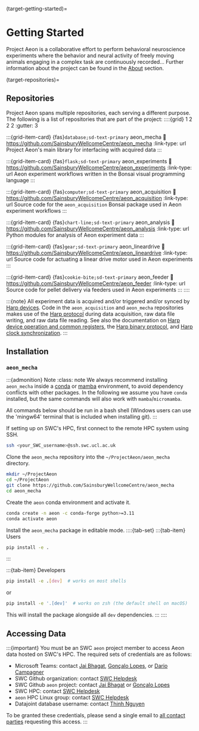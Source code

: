 (target-getting-started)=
# Getting Started

Project Aeon is a collaborative effort to perform behavioral neuroscience 
experiments where the behavior and neural activity of freely moving animals 
engaging in a complex task are continuously recorded... 
Further information about the project can be found in the 
[About](target-about) section.

(target-repositories)=
## Repositories

Project Aeon spans multiple repositories, each serving a different purpose. 
The following is a list of repositories that are part of the project:
::::{grid} 1 2 2 2
:gutter: 3 

:::{grid-item-card} {fas}`database;sd-text-primary` aeon_mecha
:link: https://github.com/SainsburyWellcomeCentre/aeon_mecha
:link-type: url
Project Aeon's main library for interfacing with acquired data
:::

:::{grid-item-card} {fas}`flask;sd-text-primary` aeon_experiments
:link: https://github.com/SainsburyWellcomeCentre/aeon_experiments
:link-type: url
Aeon experiment workflows written in the Bonsai visual programming language
:::

:::{grid-item-card} {fas}`computer;sd-text-primary` aeon_acquisition
:link: https://github.com/SainsburyWellcomeCentre/aeon_acquisition
:link-type: url
Source code for the `aeon_acquisition` Bonsai package used in 
Aeon experiment workflows
:::

:::{grid-item-card} {fas}`chart-line;sd-text-primary` aeon_analysis
:link: https://github.com/SainsburyWellcomeCentre/aeon_analysis
:link-type: url
Python modules for analysis of Aeon experiment data
:::

:::{grid-item-card} {fas}`gear;sd-text-primary` aeon_lineardrive
:link: https://github.com/SainsburyWellcomeCentre/aeon_lineardrive
:link-type: url
Source code for actuating a linear drive motor used in Aeon experiments
:::

:::{grid-item-card} {fas}`cookie-bite;sd-text-primary` aeon_feeder
:link: https://github.com/SainsburyWellcomeCentre/aeon_feeder
:link-type: url
Source code for pellet delivery via feeders used in Aeon experiments
:::
::::

:::{note}
All experiment data is acquired and/or triggered and/or synced by 
[Harp devices](https://www.cf-hw.org/harp). 
Code in the `aeon_acquisition` and `aeon_mecha` repositories makes use of 
the [Harp protocol](harp-tech:articles/about) during data acquisition, 
raw data file writing, and raw data file reading. 
See also the documentation on 
[Harp device operation and common registers](harp-tech:protocol/Device), 
the [Harp binary protocol](harp-tech:protocol/BinaryProtocol-8bit), and 
[Harp clock synchronization](harp-tech:protocol/SynchronizationClock).
:::

## Installation

### `aeon_mecha`

:::{admonition} Note
:class: note
We always recommend installing `aeon_mecha` inside a 
[conda](https://docs.conda.io/en/latest/)
or [mamba](https://mamba.readthedocs.io/en/latest/) environment, 
to avoid dependency conflicts with other packages.
In the following we assume you have `conda` installed,
but the same commands will also work with `mamba`/`micromamba`.

All commands below should be run in a bash shell 
(Windows users can use the 'mingw64' terminal that is included when 
installing git).
:::

If setting up on SWC's HPC, first connect to the remote HPC system using SSH.
```sh 
ssh <your_SWC_username>@ssh.swc.ucl.ac.uk
```

Clone the `aeon_mecha` repository into the `~/ProjectAeon/aeon_mecha` directory. 
```sh
mkdir ~/ProjectAeon 
cd ~/ProjectAeon
git clone https://github.com/SainsburyWellcomeCentre/aeon_mecha
cd aeon_mecha
```

Create the `aeon` conda environment and activate it.
```sh
conda create -n aeon -c conda-forge python>=3.11
conda activate aeon
```

Install the `aeon_mecha` package in editable mode.
::::{tab-set}
:::{tab-item} Users
```sh
pip install -e .
```
:::

:::{tab-item} Developers
```sh
pip install -e .[dev]  # works on most shells
```
or 
```sh
pip install -e '.[dev]'  # works on zsh (the default shell on macOS)
```
This will install the package alongside all `dev` dependencies.
:::
::::

## Accessing Data

:::{important}
You must be an SWC `aeon` project member to access Aeon data hosted on 
SWC's HPC. The required sets of credentials are as follows: 
- Microsoft Teams: contact [Jai Bhagat](mailto:jai.bhagat.21@ucl.ac.uk), [Gonçalo Lopes](mailto:g.lopes@neurogears.org), or [Dario Campagner](mailto:d.campagner@ucl.ac.uk)
- SWC Github organization: contact [SWC Helpdesk](mailto:helpdesk@swc.ucl.ac.uk)
- SWC Github `aeon` project: contact [Jai Bhagat](mailto:jai.bhagat.21@ucl.ac.uk) or [Gonçalo Lopes](mailto:g.lopes@neurogears.org)
- SWC HPC: contact [SWC Helpdesk](mailto:helpdesk@swc.ucl.ac.uk)
- `aeon` HPC Linux group: contact [SWC Helpdesk](mailto:helpdesk@swc.ucl.ac.uk)
- Datajoint database username: contact [Thinh Nguyen](mailto:thinh@vathes.com)

To be granted these credentials, please send a single email to 
[all contact parties](mailto:jai.bhagat.21@ucl.ac.uk,g.lopes@neurogears.org,d.campagner@ucl.ac.uk,helpdesk@swc.ucl.ac.uk,thinh@vathes.com?subject=Request%20for%20Aeon%20credentials) 
requesting this access.
:::